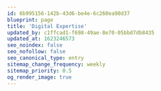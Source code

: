 ```yaml
---
id: 6b995156-142b-43d6-be4e-6c260ea90d37
blueprint: page
title: 'Digital Expertise'
updated_by: c1ffcad1-f698-49ae-8e70-05bbd7db8435
updated_at: 1623246573
seo_noindex: false
seo_nofollow: false
seo_canonical_type: entry
sitemap_change_frequency: weekly
sitemap_priority: 0.5
og_render_image: true
---
```

